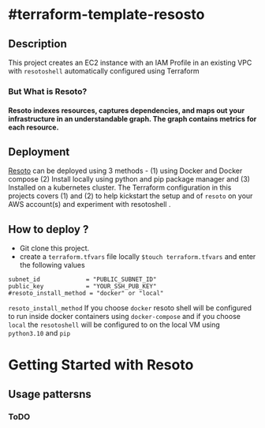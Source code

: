 # #terraform-template-resosto

## Description
This project creates an EC2 instance with an IAM Profile in an existing VPC with `resotoshell`  automatically configured  using Terraform

### But What is Resoto? 
#### Resoto indexes resources, captures dependencies, and maps out your infrastructure in an understandable graph. The graph contains metrics for each resource.


## Deployment
[Resoto](https://resoto.com/docs/getting-started/install-resoto) can be deployed using 3 methods - (1) using Docker and Docker compose (2) Install locally using python and pip package manager and (3) Installed on a kubernetes cluster. The Terraform configuration in this projects covers (1) and (2) to help kickstart the setup and of `resoto` on your AWS account(s) and experiment with resotoshell .


## How to deploy ? 
- Git clone this project.
- create a `terraform.tfvars` file locally `$touch terraform.tfvars` and enter the following values
```vpc_id                = "VPC_ID"
subnet_id             = "PUBLIC_SUBNET_ID"
public_key            = "YOUR_SSH_PUB_KEY"
#resoto_install_method = "docker" or "local"
```
`resoto_install_method` If you choose `docker` resoto shell will be configured to run inside docker containers using `docker-compose` and if you choose `local` the `resotoshell` will be configured to on the local VM using `python3.10` and `pip`



# Getting Started with Resoto
## Usage pattersns
### ToDO
